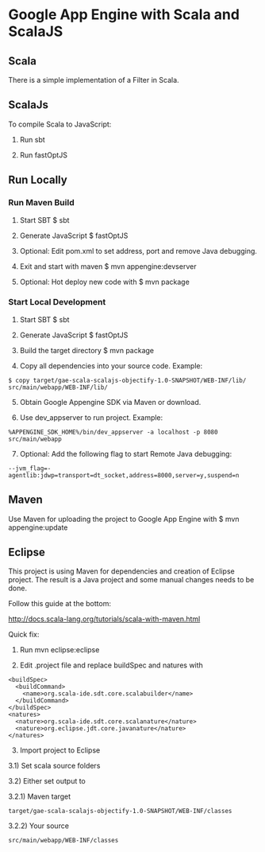 Google App Engine with Scala and ScalaJS
========================================

Scala
-----

There is a simple implementation of a Filter in Scala.


ScalaJs
-------

To compile Scala to JavaScript:

1) Run sbt

2) Run fastOptJS


Run Locally
-----------


### Run Maven Build ###

1) Start SBT $ sbt

2) Generate JavaScript $ fastOptJS

3) Optional: Edit pom.xml to set address, port and remove Java debugging.

4) Exit and start with maven $ mvn appengine:devserver

5) Optional: Hot deploy new code with $ mvn package


### Start Local Development ###

1) Start SBT $ sbt

2) Generate JavaScript $ fastOptJS

3) Build the target directory $ mvn package

4) Copy all dependencies into your source code. Example:

```
$ copy target/gae-scala-scalajs-objectify-1.0-SNAPSHOT/WEB-INF/lib/ src/main/webapp/WEB-INF/lib/
```

5) Obtain Google Appengine SDK via Maven or download.

6) Use dev_appserver to run project. Example:

```
%APPENGINE_SDK_HOME%/bin/dev_appserver -a localhost -p 8080 src/main/webapp
```

7) Optional: Add the following flag to start Remote Java debugging:

```
--jvm_flag=-agentlib:jdwp=transport=dt_socket,address=8000,server=y,suspend=n
```


Maven
-----

Use Maven for uploading the project to Google App Engine with $ mvn appengine:update


Eclipse
-------

This project is using Maven for dependencies and creation of Eclipse project.
The result is a Java project and some manual changes needs to be done.

Follow this guide at the bottom:

http://docs.scala-lang.org/tutorials/scala-with-maven.html

Quick fix:

1) Run mvn eclipse:eclipse

2) Edit .project file and replace buildSpec and natures with

```
<buildSpec>
  <buildCommand>
    <name>org.scala-ide.sdt.core.scalabuilder</name>
  </buildCommand>
</buildSpec>
<natures>
  <nature>org.scala-ide.sdt.core.scalanature</nature>
  <nature>org.eclipse.jdt.core.javanature</nature>
</natures>

```

3) Import project to Eclipse

3.1) Set scala source folders

3.2) Either set output to

3.2.1) Maven target
 
```
target/gae-scala-scalajs-objectify-1.0-SNAPSHOT/WEB-INF/classes
```

3.2.2) Your source
 
```
src/main/webapp/WEB-INF/classes
```
